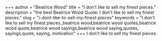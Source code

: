 +++
author = "Beatrice Wood"
title = "I don't like to sell my finest pieces."
description = "the best Beatrice Wood Quote: I don't like to sell my finest pieces."
slug = "i-dont-like-to-sell-my-finest-pieces"
keywords = "I don't like to sell my finest pieces.,beatrice wood,beatrice wood quotes,beatrice wood quote,beatrice wood sayings,beatrice wood saying,quotes, sayings,quote, saying, motivation"
+++
I don't like to sell my finest pieces.
